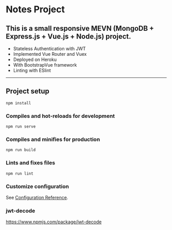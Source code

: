 # Notes Project

## This is a small responsive MEVN (MongoDB + Express.js + Vue.js + Node.js) project.

- Stateless Authentication with JWT
- Implemented Vue Router and Vuex
- Deployed on Heroku
- With BootstrapVue framework
- Linting with ESlint

*************************************

## Project setup
```
npm install
```

### Compiles and hot-reloads for development
```
npm run serve
```

### Compiles and minifies for production
```
npm run build
```

### Lints and fixes files
```
npm run lint
```

### Customize configuration
See [Configuration Reference](https://cli.vuejs.org/config/).

### jwt-decode
https://www.npmjs.com/package/jwt-decode
